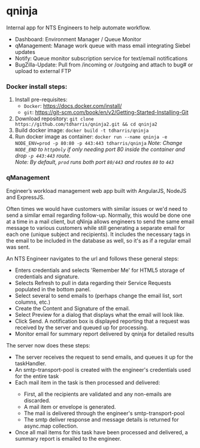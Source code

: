 # qninja
Internal app for NTS Engineers to help automate workflow.
<ul>
<li>Dashboard: Environment Manager / Queue Monitor</li>
<li>qManagement: Manage work queue with mass email integrating Siebel updates</li>
<li>Notify: Queue monitor subscription service for text/email notifications</li>
<li>BugZilla-Update: Pull from /incoming or /outgoing and attach to bug# or upload to external FTP</li>
</ul>

### Docker install steps:
1. Install pre-requisites:
    - `Docker`: https://docs.docker.com/install/
    - `git`: https://git-scm.com/book/en/v2/Getting-Started-Installing-Git
2. Download repository: `git clone https://github.com/tdharris/qninja2.git && cd qninja2`
3. Build docker image: `docker build -t tdharris/qninja`
4. Run docker image as container: `docker run --name qninja -e NODE_ENV=prod -p 80:80 -p 443:443 tdharris/qninja`
*Note: Change `NODE_END` to `httpOnly` if only needing port 80 inside the container and drop `-p 443:443` route.*
<br/>*Note: By default, `prod` runs both port `80/443` and routes `80` to `443`*

### qManagement
Engineer’s workload management web app built with AngularJS, NodeJS and ExpressJS.

Often times we would have customers with similar issues or we'd need to send a similar email regarding follow-up. Normally, this would be done one at a time in a mail client, but qNinja allows engineers to send the same email message to various customers while still generating a separate email for each one (unique subject and recipients). It includes the necessary tags in the email to be included in the database as well, so it's as if a regular email was sent.

An NTS Engineer navigates to the url and follows these general steps:
<ul>
  <li>Enters credentials and selects 'Remember Me' for HTML5 storage of credentials and signature.</li>
  <li>Selects Refresh to pull in data regarding their Service Requests populated in the bottom panel.</li>
  <li>Select several to send emails to (perhaps change the email list, sort columns, etc.)</li>
  <li>Create the Content and Signature of the email. </li>
  <li>Select Preview for a dialog that displays what the email will look like.</li>
  <li>Click Send. A notification box is displayed reporting that a request was received by the server and queued up for processing.</li>
  <li>Monitor email for summary report delivered by qninja for detailed results</li>
</ul>

The server now does these steps:
<ul>
	<li>The server receives the request to send emails, and queues it up for the taskHandler.</li>
	<li>An smtp-transport-pool is created with the engineer's credentials used for the entire task</li>
	<li>Each mail item in the task is then processed and delivered:</li>
	<ul>
	  <li>First, all the recipients are validated and any non-emails are discarded.</li>
	  <li>A mail item or envelope is generated.</li>
	  <li>The mail is delivered through the engineer's smtp-transport-pool</li>
	  <li>The smtp deliver response and message details is returned for async.map collection.</li>
	</ul>
	<li>Once all mail items for this task have been processed and delivered, a summary report is emailed to the engineer.</li>
</ul>
